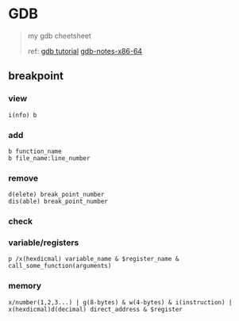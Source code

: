 # GDB

> my gdb cheetsheet
>
> ref: [gdb tutorial](http://www.unknownroad.com/rtfm/gdbtut/gdbtoc.html) [gdb-notes-x86-64](./gdbnotes-x86-64.pdf)

## breakpoint

### view

```
i(nfo) b
```

### add

```
b function_name
b file_name:line_number
```

### remove

```
d(elete) break_point_number
dis(able) break_point_number
```

### check

### variable/registers

```
p /x(hexdicmal) variable_name & $register_name & call_some_function(arguments)
```

### memory

```
x/number(1,2,3...) | g(8-bytes) & w(4-bytes) & i(instruction) | x(hexdicmal)d(decimal) direct_address & $register
```

